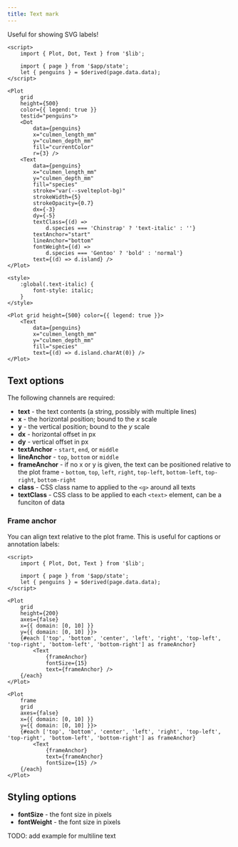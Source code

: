 ```yaml
---
title: Text mark
---
```


Useful for showing SVG labels!

```svelte live
<script>
    import { Plot, Dot, Text } from '$lib';

    import { page } from '$app/state';
    let { penguins } = $derived(page.data.data);
</script>

<Plot
    grid
    height={500}
    color={{ legend: true }}
    testid="penguins">
    <Dot
        data={penguins}
        x="culmen_length_mm"
        y="culmen_depth_mm"
        fill="currentColor"
        r={3} />
    <Text
        data={penguins}
        x="culmen_length_mm"
        y="culmen_depth_mm"
        fill="species"
        stroke="var(--svelteplot-bg)"
        strokeWidth={5}
        strokeOpacity={0.7}
        dx={-3}
        dy={-5}
        textClass={(d) =>
            d.species === 'Chinstrap' ? 'text-italic' : ''}
        textAnchor="start"
        lineAnchor="bottom"
        fontWeight={(d) =>
            d.species === 'Gentoo' ? 'bold' : 'normal'}
        text={(d) => d.island} />
</Plot>

<style>
    :global(.text-italic) {
        font-style: italic;
    }
</style>
```

```svelte
<Plot grid height={500} color={{ legend: true }}>
    <Text
        data={penguins}
        x="culmen_length_mm"
        y="culmen_depth_mm"
        fill="species"
        text={(d) => d.island.charAt(0)} />
</Plot>
```

## Text options

The following channels are required:

- **text** - the text contents (a string, possibly with multiple lines)
- **x** - the horizontal position; bound to the _x_ scale
- **y** - the vertical position; bound to the _y_ scale
- **dx** - horizontal offset in px
- **dy** - vertical offset in px
- **textAnchor** - `start`, `end`, or `middle`
- **lineAnchor** - `top`, `bottom` or `middle`
- **frameAnchor** - if no x or y is given, the text can be positioned relative to the plot frame - `bottom`, `top`, `left`, `right`, `top-left`, `bottom-left`, `top-right`, `bottom-right`
- **class** - CSS class name to applied to the `<g>` around all texts
- **textClass** - CSS class to be applied to each `<text>` element, can be a funciton of data

### Frame anchor

You can align text relative to the plot frame. This is useful for captions or annotation labels:

```svelte live
<script>
    import { Plot, Dot, Text } from '$lib';

    import { page } from '$app/state';
    let { penguins } = $derived(page.data.data);
</script>

<Plot
    grid
    height={200}
    axes={false}
    x={{ domain: [0, 10] }}
    y={{ domain: [0, 10] }}>
    {#each ['top', 'bottom', 'center', 'left', 'right', 'top-left', 'top-right', 'bottom-left', 'bottom-right'] as frameAnchor}
        <Text
            {frameAnchor}
            fontSize={15}
            text={frameAnchor} />
    {/each}
</Plot>
```

```svelte
<Plot
    frame
    grid
    axes={false}
    x={{ domain: [0, 10] }}
    y={{ domain: [0, 10] }}>
    {#each ['top', 'bottom', 'center', 'left', 'right', 'top-left', 'top-right', 'bottom-left', 'bottom-right'] as frameAnchor}
        <Text
            {frameAnchor}
            text={frameAnchor}
            fontSize={15} />
    {/each}
</Plot>
```

## Styling options

- **fontSize** - the font size in pixels
- **fontWeight** - the font size in pixels

TODO: add example for multiline text
